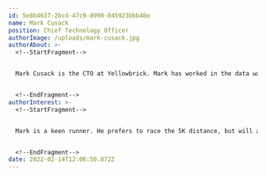 ```yaml
---
id: 5e8b4637-2bcd-47c9-8998-045923bbb48e
name: Mark Cusack
position: Chief Technology Officer
authorImage: /uploads/mark-cusack.jpg
authorAbout: >-
  <!--StartFragment-->


  Mark Cusack is the CTO at Yellowbrick. Mark has worked in the data warehousing and advanced analytics space for the past 20 years. He was a co-founding developer at the data warehouse archiving company RainStor, which was acquired by Teradata in 2014. Mark holds a PhD in computational physics. Mark has worked in academia, government, startups and enterprises over the course of his career.


  <!--EndFragment-->
authorInterest: >-
  <!--StartFragment-->


  Mark is a keen runner. He prefers to race the 5K distance, but will also tackle 10K, half-marathons and the occasional full marathon if pushed. He also boxes and skis - although not generally at the same time.


  <!--EndFragment-->
date: 2022-02-14T12:06:50.872Z
---
```

